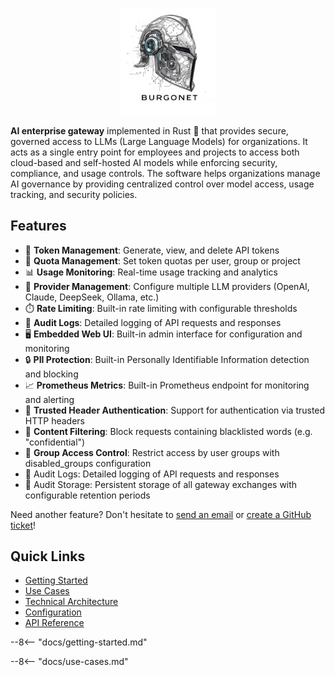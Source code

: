 <p align="center">
  <img src="images/logo_draw_name_alpha.png" alt="Burgonet Gateway" style="width: 30%">
</p>


**AI enterprise gateway** implemented in Rust 🦀 that provides secure, governed access to LLMs (Large Language Models) for 
organizations. It acts as a single entry point for employees and projects to access both cloud-based and self-hosted AI models 
while enforcing security, compliance, and usage controls. The software helps organizations manage AI governance by 
providing centralized control over model access, usage tracking, and security policies.


## Features

- 🔑 **Token Management**: Generate, view, and delete API tokens
- 🎯 **Quota Management**: Set token quotas per user, group or project
- 📊 **Usage Monitoring**: Real-time usage tracking and analytics
- 🤖 **Provider Management**: Configure multiple LLM providers (OpenAI, Claude, DeepSeek, Ollama, etc.)
- ⏱️ **Rate Limiting**: Built-in rate limiting with configurable thresholds
- 📝 **Audit Logs**: Detailed logging of API requests and responses
- 🖥️ **Embedded Web UI**: Built-in admin interface for configuration and monitoring
- 🔒 **PII Protection**: Built-in Personally Identifiable Information detection and blocking
- 📈 **Prometheus Metrics**: Built-in Prometheus endpoint for monitoring and alerting
- 🔐 **Trusted Header Authentication**: Support for authentication via trusted HTTP headers
- 🚫 **Content Filtering**: Block requests containing blacklisted words (e.g. "confidential")
- 🚷 **Group Access Control**: Restrict access by user groups with disabled_groups configuration
- 📝 Audit Logs: Detailed logging of API requests and responses
- 💾 Audit Storage: Persistent storage of all gateway exchanges with configurable retention periods


Need another feature? Don't hesitate to [send an email](mailto:sebastien.campion@foss4.eu) or [create a GitHub ticket](https://github.com/burgonet-eu/gateway/issues)!



## Quick Links
- [Getting Started](#getting-started)
- [Use Cases](#use-cases)
- [Technical Architecture](#technical-architecture)
- [Configuration](#configuration)
- [API Reference](#api-reference)

--8<-- "docs/getting-started.md"

--8<-- "docs/use-cases.md"